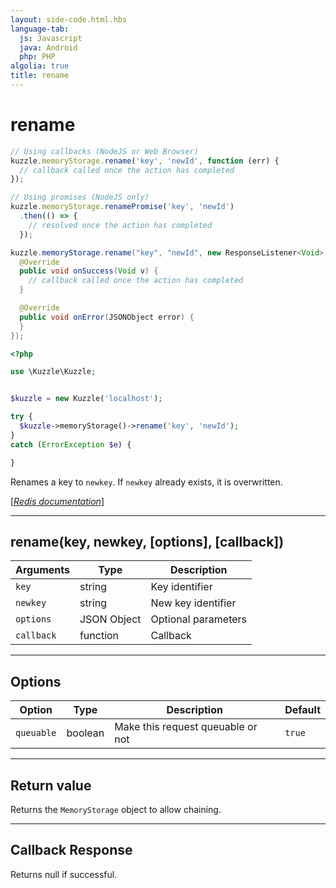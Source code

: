 ```yaml
---
layout: side-code.html.hbs
language-tab:
  js: Javascript
  java: Android
  php: PHP
algolia: true
title: rename
---
```


# rename

```js
// Using callbacks (NodeJS or Web Browser)
kuzzle.memoryStorage.rename('key', 'newId', function (err) {
  // callback called once the action has completed
});

// Using promises (NodeJS only)
kuzzle.memoryStorage.renamePromise('key', 'newId')
  .then(() => {
    // resolved once the action has completed
  });
```

```java
kuzzle.memoryStorage.rename("key", "newId", new ResponseListener<Void>() {
  @Override
  public void onSuccess(Void v) {
    // callback called once the action has completed
  }

  @Override
  public void onError(JSONObject error) {
  }
});
```

```php
<?php

use \Kuzzle\Kuzzle;


$kuzzle = new Kuzzle('localhost');

try {
  $kuzzle->memoryStorage()->rename('key', 'newId');
}
catch (ErrorException $e) {

}
```


Renames a key to `newkey`. If `newkey` already exists, it is overwritten.

[[_Redis documentation_]](https://redis.io/commands/rename)

---

## rename(key, newkey, [options], [callback])

| Arguments | Type | Description |
|---------------|---------|----------------------------------------|
| `key` | string | Key identifier |
| `newkey` | string | New key identifier |
| `options` | JSON Object | Optional parameters |
| `callback` | function | Callback |

---

## Options

| Option | Type | Description | Default |
|---------------|---------|----------------------------------------|---------|
| `queuable` | boolean | Make this request queuable or not  | ``true`` |


---

## Return value

Returns the `MemoryStorage` object to allow chaining.

---

## Callback Response

Returns null if successful.